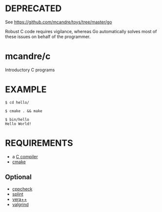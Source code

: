 # DEPRECATED

See https://github.com/mcandre/toys/tree/master/go

Robust C code requires vigilance, whereas Go automatically solves most of these issues on behalf of the programmer.

# mcandre/c

Introductory C programs

# EXAMPLE

```
$ cd hello/

$ cmake . && make

$ bin/hello
Hello World!
```

# REQUIREMENTS

* a [C compiler](https://en.wikipedia.org/wiki/List_of_compilers#C_compilers)
* [cmake](https://cmake.org)

## Optional

* [cppcheck](http://cppcheck.sourceforge.net)
* [splint](http://www.splint.org)
* [vera++](https://bitbucket.org/verateam/vera/wiki/Home)
* [valgrind](http://valgrind.org)
